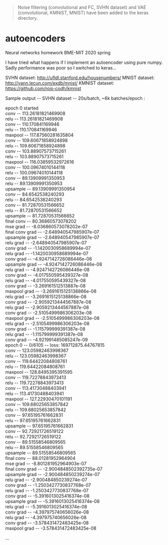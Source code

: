 > Noise filtering (convolutional and FC, SVHN dataset) and VAE (convolutional, KMNIST, MNIST) have been added to the keras directory.

# autoencoders
Neural networks homework BME-MIT 2020 spring

I have tried what happens if I implement an autoencoder using pure numpy. Sadly performance was poor so I switched to keras...

SVHN dataset: http://ufldl.stanford.edu/housenumbers/
MNIST dataset: http://yann.lecun.com/exdb/mnist/
KMNIST dataset: https://github.com/rois-codh/kmnist

Sample output -- SVHN dataset -- 20s/batch, ~6k batches/epoch :

epoch 0 started\
conv -- 113.26181821469908\
relu -- 113.26181821469908\
conv -- 110.170841169946\
relu -- 110.170841169946\
maxpool -- 117.87560281635804\
conv -- 109.60671858924898\
relu -- 109.60671858924898\
conv -- 103.88907573715261\
relu -- 103.88907573715261\
maxpool -- 116.03859532972616\
conv -- 100.09674010144118\
relu -- 100.09674010144118\
conv -- 89.13909991350953\
relu -- 89.13909991350953\
upsample -- 89.13909991350954\
conv -- 84.6542538240293\
relu -- 84.6542538240293\
conv -- 81.72870531566652\
relu -- 81.72870531566652\
upsample -- 81.72870531566652\
final conv -- 80.36860573078202\
mse grad  -- -8.036860573078202e-07\
final conv grad  -- -2.648940547985907e-07\
upsample grad  -- -2.648940547985907e-07\
relu grad  -- -2.648940547985907e-07\
conv grad  -- -1.1420030958689994e-07\
relu grad  -- -1.1420030958689994e-07\
conv grad  -- -4.9247142726086446e-08\
upsample grad  -- -4.9247142726086446e-08\
relu grad  -- -4.9247142726086446e-08\
conv grad  -- -4.017550595439327e-08\
relu grad  -- -4.017550595439327e-08\
conv grad  -- -3.269161512513887e-08\
maxpool grad  -- -3.2691615125138866e-08\
relu grad  -- -3.2691615125138866e-08\
conv grad  -- -2.9059213444567887e-08\
relu grad  -- -2.9059213444567887e-08\
conv grad  -- -2.5105499986306203e-08\
maxpool grad  -- -2.5105499986306203e-08\
relu grad  -- -2.5105499986306203e-08\
conv grad  -- -1.115799999391387e-08\
relu grad  -- -1.115799999391387e-08\
conv grad  -- -4.921991485085247e-09\
epoch 0 -- 0/6105 -- loss: 169712875.44767815\
conv -- 123.05982463998367\
relu -- 123.05982463998367\
conv -- 119.64422084808761\
relu -- 119.64422084808761\
maxpool -- 128.8495395391595\
conv -- 119.72278843973413\
relu -- 119.72278843973413\
conv -- 113.41730488403941\
relu -- 113.41730488403941\
maxpool -- 127.22930470101191\
conv -- 109.68025653857842\
relu -- 109.68025653857842\
conv -- 97.65195761662831\
relu -- 97.65195761662831\
upsample -- 97.65195761662831\
conv -- 92.72921726519122\
relu -- 92.72921726519122\
conv -- 89.51558546809565\
relu -- 89.51558546809565\
upsample -- 89.51558546809565\
final conv -- 88.01281952964904\
mse grad  -- -8.801281952964903e-07\
final conv grad  -- -2.9004848502392735e-07\
upsample grad  -- -2.900484850239274e-07\
relu grad  -- -2.900484850239274e-07\
conv grad  -- -1.2503427730837768e-07\
relu grad  -- -1.2503427730837768e-07\
conv grad  -- -5.3916013025416374e-08\
upsample grad  -- -5.3916013025416374e-08\
relu grad  -- -5.3916013025416374e-08\
conv grad  -- -4.397975740656026e-08\
relu grad  -- -4.397975740656026e-08\
conv grad  -- -3.578431472483425e-08\
maxpool grad  -- -3.578431472483425e-08

...
